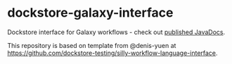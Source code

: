 # dockstore-galaxy-interface

Dockstore interface for Galaxy workflows - check out [published JavaDocs](https://galaxyproject.github.io/dockstore-galaxy-interface/apidocs/).

This repository is based on template from @denis-yuen at https://github.com/dockstore-testing/silly-workflow-language-interface.
